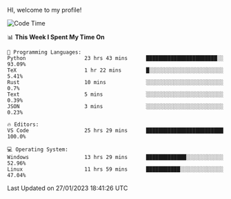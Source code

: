 HI, welcome to my profile!
<!--START_SECTION:waka-->
![Code Time](http://img.shields.io/badge/Code%20Time-419%20hrs%206%20mins-blue)

📊 **This Week I Spent My Time On** 

```text
💬 Programming Languages: 
Python                   23 hrs 43 mins      ███████████████████████░░   93.09% 
TeX                      1 hr 22 mins        █░░░░░░░░░░░░░░░░░░░░░░░░   5.41% 
Rust                     10 mins             ░░░░░░░░░░░░░░░░░░░░░░░░░   0.7% 
Text                     5 mins              ░░░░░░░░░░░░░░░░░░░░░░░░░   0.39% 
JSON                     3 mins              ░░░░░░░░░░░░░░░░░░░░░░░░░   0.23%

🔥 Editors: 
VS Code                  25 hrs 29 mins      █████████████████████████   100.0%

💻 Operating System: 
Windows                  13 hrs 29 mins      █████████████░░░░░░░░░░░░   52.96% 
Linux                    11 hrs 59 mins      ███████████░░░░░░░░░░░░░░   47.04%

```


 Last Updated on 27/01/2023 18:41:26 UTC
<!--END_SECTION:waka-->
